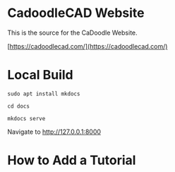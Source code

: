 # CadoodleCAD Website


This is the source for the CaDoodle Website.

[https://cadoodlecad.com/](https://cadoodlecad.com/)

# Local Build

`sudo apt install mkdocs`


`cd docs`


`mkdocs serve`


Navigate to http://127.0.0.1:8000

# How to Add a Tutorial
